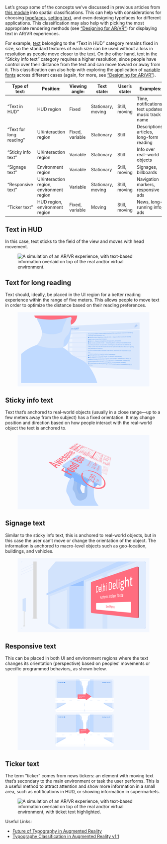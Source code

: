 Let’s group some of the concepts we’ve discussed in previous articles from [this module](/module/using_type_in_ar_and_vr) into spatial classifications. This can help with considerations for choosing [typefaces](/glossary/typeface), [setting text](/glossary/typesetting), and even designing typefaces for different applications. This classification may also help with picking the most appropriate rendering methods (see [“Designing for AR/VR”](/lesson/designing_for_ar_vr)) for displaying text in AR/VR experiences.

For example, [text](/glossary/text_copy) belonging to the “Text in HUD” category remains fixed in size, so the standard textures of each size can be used without a loss in resolution as people move closer to the text. On the other hand, text in the “Sticky info text” category requires a higher resolution, since people have control over their distance from the text and can move toward or away from it. This classification can also help with exploring the application of [variable fonts](/glossary/variable_fonts) across different cases (again, for more, see [“Designing for AR/VR”](/lesson/designing_for_ar_vr)).

| Type of text: | Position: | Viewing angle: | Text state: | User’s state: | Examples: |
| --- | --- | --- | --- | --- | --- |
| “Text in HUD” | HUD region | Fixed | Stationary, moving | Still, moving | Time, notifications, text updates, music track name |
| “Text for long reading” | UI/interaction region | Fixed, variable | Stationary | Still | Descriptions, articles, long-form reading |
| “Sticky info text” | UI/interaction region | Variable | Stationary | Still | Info over real-world objects |
| “Signage text” | Environment region | Variable | Stationary | Still, moving | Signages, billboards |
| “Responsive text” | UI/interaction region, environment region | Variable | Stationary, moving | Still, moving | Navigation markers, responsive ads |
| “Ticker text” | HUD region, environment region | Fixed, variable | Moving | Still, moving | News, long-running info, ads |

## Text in HUD

In this case, text sticks to the field of the view and moves with head movement.

<figure>

![A simulation of an AR/VR experience, with text-based information overlaid on top of the real and/or virtual environment.](images/spatial_classification_of_typography_in_ar_vr_1.png)

</figure>

## Text for long reading

Text should, ideally, be placed in the UI region for a better reading experience within the range of five meters. This allows people to move text in order to optimize the distance based on their reading preferences.

<figure>

![A simulation of a person wearing AR goggles, reading long-form text inside the AR experience.](images/spatial_classification_of_typography_in_ar_vr_2.png)

</figure>

## Sticky info text

Text that’s anchored to real-world objects (usually in a close range—up to a few meters away from the subject) has a fixed orientation. It may change position and direction based on how people interact with the real-world object the text is anchored to.

<figure>

![A simulation of text-based information overlaid on a real-world object (a box held by a human hand) in an AR experience.](images/spatial_classification_of_typography_in_ar_vr_3.png)

</figure>

## Signage text

Similar to the sticky info text, this is anchored to real-world objects, but in this case the user can’t move or change the orientation of the object. The information is anchored to macro-level objects such as geo-location, buildings, and vehicles.

<figure>

![A simulation of an AR experience, with interactive restaurant information (including a “see menu” button) overlaid on the real-world environment.](images/spatial_classification_of_typography_in_ar_vr_4.png)

</figure>

## Responsive text

This can be placed in both UI and environment regions where the text changes its orientation (perspective) based on peoples’ movements or specific programmed behaviors, as shown below.

<figure>

![A simulation of an AR experience, where a moving arrow (with text labels) is overlaid on top of the real-world environment.](images/spatial_classification_of_typography_in_ar_vr_5.png)

</figure>

## Ticker text

The term “ticker” comes from news tickers: an element with moving text that’s secondary to the main environment or task the user performs. This is a useful method to attract attention and show more information in a small area, such as notifications in HUD, or showing information in supermarkets.

<figure>

![A simulation of an AR/VR experience, with text-based information overlaid on top of the real and/or virtual environment, with ticket text highlighted.](images/spatial_classification_of_typography_in_ar_vr_6.png)

</figure>

Useful Links:
- [Future of Typography in Augmented Reality](https://youtu.be/lFO5A8-FzlI?t=1636)
- [Typography Classification in Augmented Reality v1.1](https://niteeshyadav.com/blog/typography-classification-in-augmented-reality-v1-1-8760/)
